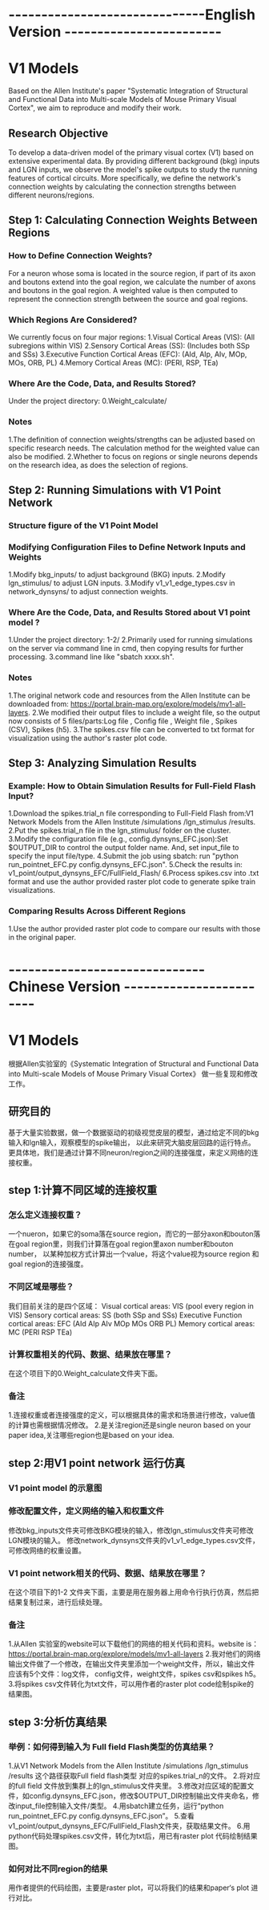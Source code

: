 # ------------------------------English Version ------------------------
# V1 Models
Based on the Allen Institute's paper "Systematic Integration of Structural and Functional Data into Multi-scale Models of Mouse Primary Visual Cortex", 
we aim to reproduce and modify their work.

## Research Objective
To develop a data-driven model of the primary visual cortex (V1) based on extensive experimental data. 
By providing different background (bkg) inputs and LGN inputs, we observe the model's spike outputs to study the running features of cortical circuits. 
More specifically, we define the network's connection weights by calculating the connection strengths between different neurons/regions.


## Step 1: Calculating Connection Weights Between Regions

### How to Define Connection Weights?
For a neuron whose soma is located in the source region, if part of its axon and boutons extend into the goal region, 
we calculate the number of axons and boutons in the goal region. 
A weighted value is then computed to represent the connection strength between the source and goal regions.

### Which Regions Are Considered?
We currently focus on four major regions:
1.Visual Cortical Areas (VIS): (All subregions within VIS)
2.Sensory Cortical Areas (SS): (Includes both SSp and SSs)
3.Executive Function Cortical Areas (EFC): (AId, AIp, AIv, MOp, MOs, ORB, PL)
4.Memory Cortical Areas (MC): (PERI, RSP, TEa)

### Where Are the Code, Data, and Results Stored?
Under the project directory: 0.Weight_calculate/

### Notes
1.The definition of connection weights/strengths can be adjusted based on specific research needs. 
The calculation method for the weighted value can also be modified.
2.Whether to focus on regions or single neurons depends on the research idea, as does the selection of regions.


## Step 2: Running Simulations with V1 Point Network

### Structure figure of the V1 Point Model


### Modifying Configuration Files to Define Network Inputs and Weights
1.Modify bkg_inputs/ to adjust background (BKG) inputs.
2.Modify lgn_stimulus/ to adjust LGN inputs.
3.Modify v1_v1_edge_types.csv in network_dynsyns/ to adjust connection weights.

### Where Are the Code, Data, and Results Stored about V1 point model ?
1.Under the project directory: 1-2/ 
2.Primarily used for running simulations on the server via command line in cmd, then copying results for further processing.
3.command line like "sbatch xxxx.sh".

### Notes
1.The original network code and resources from the Allen Institute can be downloaded from: https://portal.brain-map.org/explore/models/mv1-all-layers.
2.We modified their output files to include a weight file, so the output now consists of 5 files/parts:Log file , Config file , Weight file , Spikes (CSV), Spikes (h5).
3.The spikes.csv file can be converted to txt format for visualization using the author's raster plot code.


## Step 3: Analyzing Simulation Results

### Example: How to Obtain Simulation Results for Full-Field Flash Input?
1.Download the spikes.trial_n file corresponding to Full-Field Flash from:V1 Network Models from the Allen Institute /simulations /lgn_stimulus /results.
2.Put the spikes.trial_n file in the lgn_stimulus/ folder on the cluster.
3.Modify the configuration file (e.g., config.dynsyns_EFC.json):Set $OUTPUT_DIR to control the output folder name. And, set input_file to specify the input file/type.
4.Submit the job using sbatch: run "python run_pointnet_EFC.py config.dynsyns_EFC.json".
5.Check the results in: v1_point/output_dynsyns_EFC/FullField_Flash/
6.Process spikes.csv into .txt format and use the author provided raster plot code to generate spike train visualizations.

### Comparing Results Across Different Regions
1.Use the author provided raster plot code to compare our results with those in the original paper.




# ------------------------------Chinese Version ------------------------

# V1 Models
根据Allen实验室的《Systematic Integration of Structural and Functional Data into Multi-scale Models of Mouse Primary Visual Cortex》
做一些复现和修改工作。
 
## 研究目的
基于大量实验数据，做一个数据驱动的初级视觉皮层的模型，通过给定不同的bkg输入和lgn输入，观察模型的spike输出，
以此来研究大脑皮层回路的运行特点。更具体地，我们是通过计算不同neuron/region之间的连接强度，来定义网络的连接权重。

## step 1:计算不同区域的连接权重
### 怎么定义连接权重？
一个nueron，如果它的soma落在source region，而它的一部分axon和bouton落在goal region里，则我们计算落在goal region里axon number和bouton number，
以某种加权方式计算出一个value，将这个value视为source region 和goal region的连接强度。

### 不同区域是哪些？
我们目前关注的是四个区域：
Visual cortical areas: VIS  (pool every region in VIS)
Sensory cortical areas: SS  (both SSp and SSs)
Executive Function cortical areas: EFC  (AId AIp AIv MOp MOs ORB  PL)
Memory cortical areas: MC   (PERI  RSP  TEa)

### 计算权重相关的代码、数据、结果放在哪里？
在这个项目下的0.Weight_calculate文件夹下面。

### 备注
1.连接权重或者连接强度的定义，可以根据具体的需求和场景进行修改，value值的计算也需根据情况修改。
2.是关注region还是single neuron based on your paper idea,关注哪些region也是based on your idea.




## step 2:用V1 point network 运行仿真
### V1 point model 的示意图

### 修改配置文件，定义网络的输入和权重文件
修改bkg_inputs文件夹可修改BKG模块的输入，修改lgn_stimulus文件夹可修改LGN模块的输入。
修改network_dynsyns文件夹的v1_v1_edge_types.csv文件，可修改网络的权重设置。

### V1 point network相关的代码、数据、结果放在哪里？
在这个项目下的1-2 文件夹下面，主要是用在服务器上用命令行执行仿真，然后把结果复制过来，进行后续处理。

### 备注
1.从Allen 实验室的website可以下载他们的网络的相关代码和资料。website is：https://portal.brain-map.org/explore/models/mv1-all-layers
2.我对他们的网络输出文件做了一个修改，在输出文件夹里添加一个weight文件，所以，输出文件应该有5个文件：log文件，
config文件，weight文件，spikes csv和spikes h5。
3.将spikes csv文件转化为txt文件，可以用作者的raster plot code绘制spike的结果图。

## step 3:分析仿真结果
### 举例：如何得到输入为 Full field Flash类型的仿真结果？
1.从V1 Network Models from the Allen Institute /simulations /lgn_stimulus /results 这个路径获取Full field flash类型
对应的spikes.trial_n的文件。
2.将对应的full field 文件放到集群上的lgn_stimulus文件夹里。
3.修改对应区域的配置文件，如config.dynsyns_EFC.json，修改$OUTPUT_DIR控制输出文件夹命名，修改input_file控制输入文件/类型。
4.用sbatch建立任务，运行“python run_pointnet_EFC.py config.dynsyns_EFC.json”。
5.查看v1_point/output_dynsyns_EFC/FullField_Flash文件夹，获取结果文件。
6.用python代码处理spikes.csv文件，转化为txt后，用已有raster plot 代码绘制结果图。

### 如何对比不同region的结果
用作者提供的代码绘图，主要是raster plot，可以将我们的结果和paper‘s plot 进行对比。

